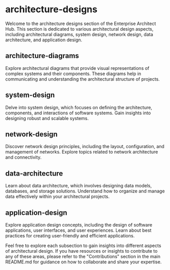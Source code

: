 # architecture-designs

Welcome to the architecture designs section of the Enterprise Architect Hub. This section is dedicated to various architectural design aspects, including architectural diagrams, system design, network design, data architecture, and application design.

## architecture-diagrams

Explore architectural diagrams that provide visual representations of complex systems and their components. These diagrams help in communicating and understanding the architectural structure of projects.

## system-design

Delve into system design, which focuses on defining the architecture, components, and interactions of software systems. Gain insights into designing robust and scalable systems.

## network-design

Discover network design principles, including the layout, configuration, and management of networks. Explore topics related to network architecture and connectivity.

## data-architecture

Learn about data architecture, which involves designing data models, databases, and storage solutions. Understand how to organize and manage data effectively within your architectural projects.

## application-design

Explore application design concepts, including the design of software applications, user interfaces, and user experiences. Learn about best practices for creating user-friendly and efficient applications.

Feel free to explore each subsection to gain insights into different aspects of architectural design. If you have resources or insights to contribute to any of these areas, please refer to the "Contributions" section in the main README.md for guidance on how to collaborate and share your expertise.